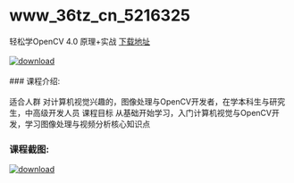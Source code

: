 # www_36tz_cn_5216325
轻松学OpenCV 4.0 原理+实战
[下载地址](http://www.36tz.cn/article/5216325 "下载地址")
<br/></br>[![download](http://36tz.cn/muke_img/2020_11_1-83-300x173.png "下载地址")](http://www.36tz.cn/article/5216325 "下载地址")
<br/></br>### 课程介绍:<br/></br>适合人群
对计算机视觉兴趣的，图像处理与OpenCV开发者，在学本科生与研究生，中高级开发人员
课程目标
从基础开始学习，入门计算机视觉与OpenCV开发，学习图像处理与视频分析核心知识点

### 课程截图:
[![download](http://36tz.cn/muke_img/2020_11_2-81.png "下载地址")](http://www.36tz.cn/article/5216325 "下载地址")
